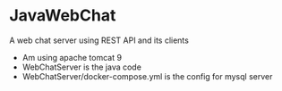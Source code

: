 # JavaWebChat
A web chat server using REST API and its clients

* Am using apache tomcat 9
* WebChatServer is the java code
* WebChatServer/docker-compose.yml is the config for mysql server
